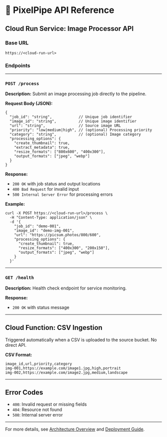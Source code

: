 # 📖 PixelPipe API Reference

## Cloud Run Service: Image Processor API

### Base URL

```
https://<cloud-run-url>
```

### Endpoints

---

### `POST /process`

**Description:** Submit an image processing job directly to the pipeline.

**Request Body (JSON):**

```
{
  "job_id": "string",            // Unique job identifier
  "image_id": "string",          // Unique image identifier
  "url": "string",               // Source image URL
  "priority": "low|medium|high", // (optional) Processing priority
  "category": "string",          // (optional) Image category
  "processing_options": {
    "create_thumbnail": true,
    "extract_metadata": true,
    "resize_formats": ["800x600", "400x300"],
    "output_formats": ["jpeg", "webp"]
  }
}
```

**Response:**

- `200 OK` with job status and output locations
- `400 Bad Request` for invalid input
- `500 Internal Server Error` for processing errors

**Example:**

```
curl -X POST https://<cloud-run-url>/process \
  -H "Content-Type: application/json" \
  -d '{
    "job_id": "demo-001",
    "image_id": "demo-img-001",
    "url": "https://picsum.photos/800/600",
    "processing_options": {
      "create_thumbnail": true,
      "resize_formats": ["400x300", "200x150"],
      "output_formats": ["jpeg", "webp"]
    }
  }'
```

---

### `GET /health`

**Description:** Health check endpoint for service monitoring.

**Response:**

- `200 OK` with status message

---

## Cloud Function: CSV Ingestion

Triggered automatically when a CSV is uploaded to the source bucket. No direct API.

**CSV Format:**

```
image_id,url,priority,category
img-001,https://example.com/image1.jpg,high,portrait
img-002,https://example.com/image2.jpg,medium,landscape
```

---

## Error Codes

- `400`: Invalid request or missing fields
- `404`: Resource not found
- `500`: Internal server error

---

For more details, see [Architecture Overview](architecture.md) and [Deployment Guide](deployment.md).
